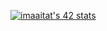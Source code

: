 

[![imaaitat's 42 stats](https://badge.mediaplus.ma/greenbinary/imaaitat)](https://github.com/oakoudad/badge42)
